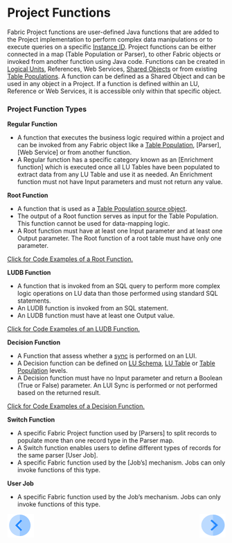# Project Functions

Fabric Project functions are user-defined Java functions that are added to the Project implementation to perform complex data manipulations or to execute queries on a specific [Instance ID](/articles/01_fabric_overview/02_fabric_glossary.md#instance-id). Project functions can be either connected in a map (Table Population or Parser), to other Fabric objects or invoked from another function using Java code.
Functions can be created in [Logical Units](/articles/03_logical_units/01_LU_overview.md), References, Web Services, [Shared Objects](/articles/04_fabric_studio/12_shared_objects.md) or from existing [Table Populations](/articles/07_table_population/01_table_population_overview.md). A function can be defined as a Shared Object and can be used in any object in a Project. If a function is defined within an LU, Reference or Web Services, it is accessible only within that specific object.

### Project Function Types

**Regular Function**
*	A function that executes the business logic required within a project and can be invoked from any Fabric object like a [Table Population](/articles/07_table_population/01_table_population_overview.md), [Parser], [Web Service] or from another function. 
*	A Regular function has a specific category known as an [Enrichment function] which is executed once all LU Tables have been populated to extract data from any LU Table and use it as needed. An Enrichment function must not have Input parameters and must not return any value.

**Root Function**  
*	A function that is used as a [Table Population source object](/articles/07_table_population/02_source_object_types.md).
*	The output of a Root function serves as input for the Table Population. This function cannot be used for data-mapping logic.
*	A Root function must have at least one Input parameter and at least one Output parameter. The Root function of a root table must have only one parameter.

[Click for Code Examples of a Root Function.](/articles/07_table_population/11_2_root_functions_code_examples.md)

**LUDB Function** 
*	A function that is invoked from an SQL query to perform more complex logic operations on LU data than those performed using standard SQL statements.
*	An LUDB function is invoked from an SQL statement.
*	An LUDB function must have at least one Output value.

[Click for Code Examples of an LUDB Function.](/articles/07_table_population/09_creating_an_LUDB_function.md#example-of-an-ludb-function)

**Decision Function**  
*	A Function that assess whether a [sync](/articles/01_fabric_overview/02_fabric_glossary.md#sync) is performed on an LUI. 
*	A Decision function can be defined on [LU Schema](/articles/03_logical_units/03_LU_schema_window.md), [LU Table](/articles/06_LU_tables/01_LU_tables_overview.md) or [Table Population](/articles/07_table_population/01_table_population_overview.md) levels. 
*	A Decision function must have no Input parameter and return a Boolean (True or False) parameter. An LUI Sync is performed or not performed based on the returned result. 

[Click for Code Examples of a Decision Function.](/articles/14_sync_LU_instance/05_sync_decision_functions.md#decision-functions-for-lui-sync--example-use-cases)

**Switch Function**
*	A specific Fabric Project function used by [Parsers] to split records to populate more than one record type in the Parser map.
*	A Switch function enables users to define different types of records for the same parser [User Job]. 
* A specific Fabric function used by the [Job’s] mechanism. Jobs can only invoke functions of this type.


**User Job**
* A specific Fabric function used by the Job’s mechanism. Jobs can only invoke functions of this type.

[![Previous](/articles/images/Previous.png)](/articles/07_table_population/07_fabric_built_in_functions.md)[<img align="right" width="60" height="54" src="/articles/images/Next.png">](/articles/07_table_population/09_creating_an_LUDB_function.md)
